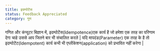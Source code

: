 ```yaml
---
title: इदम्पोटेंस
status: Feedback Appreciated
category: गुण
---
```


गणित और कंप्यूटर बिज्ञान में, इदम्पोटेंस(Idempotence)एक कार्य है जो हमेशा एक तरह का परिणाम देगा चाहे उससे आप जितने बार भी संचालित करले |
यदि मापदंड(Parameter) एक तरह के है तो इदम्पोटेंट(Idempotent) कार्य कभी भी एप्लीकेशन(application) को प्रभावित नहीं करेगा |
